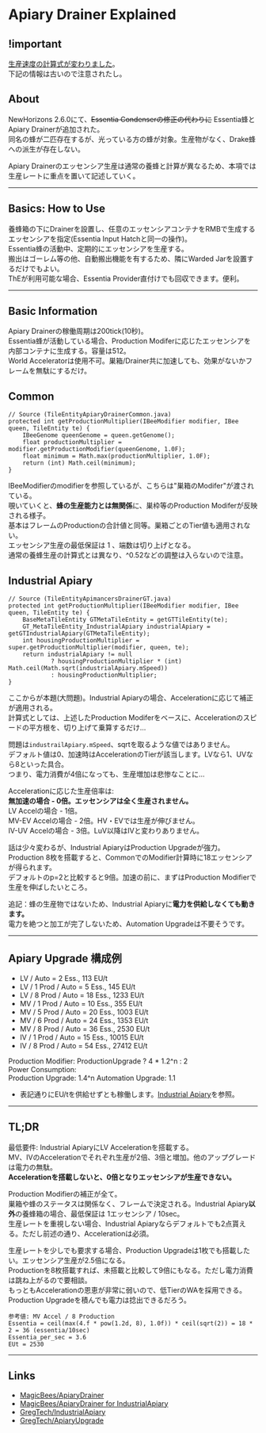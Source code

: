 
# Apiary Drainer Explained

## !important
[生産速度の計算式が変わりました](https://github.com/GTNewHorizons/MagicBees/commit/31c130ebae8862d3ed4f105e5f99dbe127d606c2)。  
下記の情報は古いので注意されたし。  

## About
NewHorizons 2.6.0にて、<s>Essentia Condenserの修正の代わりに</s> Essentia蜂とApiary Drainerが追加された。  
同名の蜂が二匹存在するが、光っている方の蜂が対象。生産物がなく、Drake蜂への派生が存在しない。  

Apiary Drainerのエッセンシア生産は通常の養蜂と計算が異なるため、本項では生産レートに重点を置いて記述していく。  

---

## Basics: How to Use
養蜂箱の下にDrainerを設置し、任意のエッセンシアコンテナをRMBで生成するエッセンシアを指定(Essentia Input Hatchと同一の操作)。  
Essentia蜂の活動中、定期的にエッセンシアを生産する。  
搬出はゴーレム等の他、自動搬出機能を有するため、隣にWarded Jarを設置するだけでもよい。  
ThEが利用可能な場合、Essentia Provider直付けでも回収できます。便利。  

---

## Basic Information
Apiary Drainerの稼働周期は200tick(10秒)。  
Essentia蜂が活動している場合、Production Modiferに応じたエッセンシアを内部コンテナに生成する。容量は512。  
World Acceleratorは使用不可。巣箱/Drainer共に加速しても、効果がないかフレームを無駄にするだけ。  


## Common
```
// Source (TileEntityApiaryDrainerCommon.java)
protected int getProductionMultiplier(IBeeModifier modifier, IBee queen, TileEntity te) {
    IBeeGenome queenGenome = queen.getGenome();
    float productionMultiplier = modifier.getProductionModifier(queenGenome, 1.0F);
    float minimum = Math.max(productionMultiplier, 1.0F);
    return (int) Math.ceil(minimum);
}
```
IBeeModifierのmodifierを参照しているが、こちらは"巣箱のModifer"が渡されている。  
覗いていくと、**蜂の生産能力とは無関係**に、巣枠等のProduction Modiferが反映される様子。  
基本はフレームのProductionの合計値と同等。巣箱ごとのTier値も適用されない。  
エッセンシア生産の最低保証は 1 、端数は切り上げとなる。  
通常の養蜂生産の計算式とは異なり、^0.52などの調整は入らないので注意。  


## Industrial Apiary
```
// Source (TileEntityApimancersDrainerGT.java)
protected int getProductionMultiplier(IBeeModifier modifier, IBee queen, TileEntity te) {
    BaseMetaTileEntity GTMetaTileEntity = getGTTileEntity(te);
    GT_MetaTileEntity_IndustrialApiary industrialApiary = getGTIndustrialApiary(GTMetaTileEntity);
    int housingProductionMultiplier = super.getProductionMultiplier(modifier, queen, te);
    return industrialApiary != null
            ? housingProductionMultiplier * (int) Math.ceil(Math.sqrt(industrialApiary.mSpeed))
            : housingProductionMultiplier;
}
```
ここからが本題(大問題)。Industrial Apiaryの場合、Accelerationに応じて補正が適用される。  
計算式としては、上述したProduction Modiferをベースに、Accelerationのスピードの平方根を、切り上げて乗算するだけ...  

問題は```industrailApiary.mSpeed```、sqrtを取るような値ではありません。  
デフォルト値は0、加速時はAccelerationのTierが該当します。LVなら1、UVなら8といった具合。  
つまり、電力消費が4倍になっても、生産増加は悲惨なことに...  

Accelerationに応じた生産倍率は:  
**無加速の場合 - 0倍。エッセンシアは全く生産されません。**  
LV Accelの場合 - 1倍。  
MV-EV Accelの場合 - 2倍。HV・EVでは生産が伸びません。  
IV-UV Accelの場合 - 3倍。LuV以降はIVと変わりありません。  

話は少々変わるが、Industrial ApiaryはProduction Upgradeが強力。  
Production 8枚を搭載すると、CommonでのModifier計算時に18エッセンシアが得られます。  
デフォルトのp=2と比較すると9倍。加速の前に、まずはProduction Modifierで生産を伸ばしたいところ。  

追記：蜂の生産物ではないため、Industrial Apiaryに**電力を供給しなくても動きます。**  
電力を絶つと加工が完了しないため、Automation Upgradeは不要そうです。  

---

## Apiary Upgrade 構成例
- LV / Auto = 2 Ess., 113 EU/t
- LV / 1 Prod / Auto = 5 Ess., 145 EU/t
- LV / 8 Prod / Auto = 18 Ess., 1233 EU/t
- MV / 1 Prod / Auto = 10 Ess., 355 EU/t
- MV / 5 Prod / Auto = 20 Ess., 1003 EU/t
- MV / 6 Prod / Auto = 24 Ess., 1353 EU/t
- MV / 8 Prod / Auto = 36 Ess., 2530 EU/t
- IV / 1 Prod / Auto = 15 Ess., 10015 EU/t
- IV / 8 Prod / Auto = 54 Ess., 27412 EU/t

Production Modifier: ProductionUpgrade ? 4 * 1.2^n : 2  
Power Consumption:  
Production Upgrade: 1.4^n
Automation Upgrade: 1.1

- 表記通りにEU/tを供給せずとも稼働します。[Industrial Apiary](#industrial-apiary)を参照。

---

## TL;DR
最低要件: Industrial ApiaryにLV Accelerationを搭載する。  
MV、IVのAccelerationでそれぞれ生産が2倍、3倍と増加。他のアップグレードは電力の無駄。  
**Accelerationを搭載しないと、0倍となりエッセンシアが生産できない。**  

Production Modifierの補正が全て。  
巣箱や蜂のステータスは関係なく、フレームで決定される。Industrial Apiary**以外**の養蜂箱の場合、最低保証は 1エッセンシア / 10sec。  
生産レートを重視しない場合、Industrial Apiaryならデフォルトでも2点貰える。ただし前述の通り、Accelerationは必須。  

生産レートを少しでも要求する場合、Production Upgradeは1枚でも搭載したい。エッセンシア生産が2.5倍になる。  
Productionを8枚搭載すれば、未搭載と比較して9倍にもなる。ただし電力消費は跳ね上がるので要相談。  
もっともAccelerationの恩恵が非常に弱いので、低TierのWAを採用できる。Production Upgradeを積んでも電力は捻出できるだろう。  

```
参考値: MV Accel / 8 Production
Essentia = ceil(max(4.f * pow(1.2d, 8), 1.0f)) * ceil(sqrt(2)) = 18 * 2 = 36 (essentia/10sec)
Essentia_per_sec = 3.6
EUt = 2530
```

---

## Links
- [MagicBees/ApiaryDrainer](https://github.com/GTNewHorizons/MagicBees/blob/master/src/main/java/magicbees/tileentity/TileEntityApimancersDrainerCommon.java)  
- [MagicBees/ApiaryDrainer for IndustrialApiary](https://github.com/GTNewHorizons/MagicBees/blob/master/src/main/java/magicbees/tileentity/TileEntityApimancersDrainerGT.java)  
- [GregTech/IndustrialApiary](https://github.com/GTNewHorizons/GT5-Unofficial/blob/master/src/main/java/gregtech/common/tileentities/machines/basic/GT_MetaTileEntity_IndustrialApiary.java)  
- [GregTech/ApiaryUpgrade](https://github.com/GTNewHorizons/GT5-Unofficial/blob/master/src/main/java/gregtech/api/util/GT_ApiaryUpgrade.java)  
